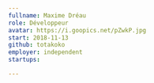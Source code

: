 ```yaml
---
fullname: Maxime Dréau
role: Développeur
avatar: https://i.goopics.net/pZwkP.jpg
start: 2018-11-13
github: totakoko
employer: independent
startups:

---
```

